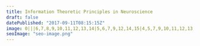 ```yaml
---
title: Information Theoretic Principles in Neuroscience
draft: false
datePublished: "2017-09-11T08:15:15Z"
image: 0|||6,7,8,9,10,11,12,13,14|5,6,7,9,12,14,15|4,5,7,9,10,11,12,13,15,16,17|3,4,5,7,8,12,14,16,17,18|3,4,5,8,9,10,11,12,14,15,18,19|3,4,6,7,9,13,16,18,19|3,4,5,6,10,11,12,13,14,15,16,17,18,19|4,5,6,7,8,9,10,11,18,19|6,7,8,9,12,13,14,15,16,17,18,19|8,9,10,11,12,13,17,18|11,12,13,14,15,16,17|12,13,14|12,13,14|12,13
seoImage: "seo-image.png"
---
```


